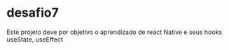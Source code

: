 # desafio7
Este projeto deve por objetivo o aprendizado de react Native e seus hooks useState, useEffect
